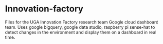 # Innovation-factory
Files for the UGA Innovation Factory research team Google cloud dashboard team. Uses google bigquery,
google data studio, raspberry pi sense-hat to detect changes in the environment and display them
on a dashboard in real time.

